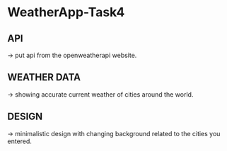 # WeatherApp-Task4
## API
-> put api from the openweatherapi website.
## WEATHER DATA
-> showing accurate current weather of cities around the world.
## DESIGN
-> minimalistic design with changing background related to the cities you entered.
